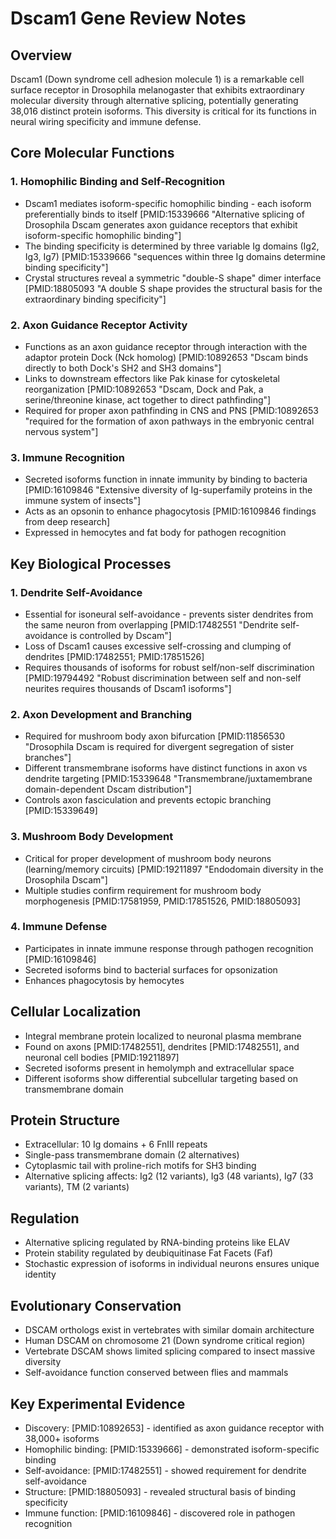 # Dscam1 Gene Review Notes

## Overview
Dscam1 (Down syndrome cell adhesion molecule 1) is a remarkable cell surface receptor in Drosophila melanogaster that exhibits extraordinary molecular diversity through alternative splicing, potentially generating 38,016 distinct protein isoforms. This diversity is critical for its functions in neural wiring specificity and immune defense.

## Core Molecular Functions

### 1. Homophilic Binding and Self-Recognition
- Dscam1 mediates isoform-specific homophilic binding - each isoform preferentially binds to itself [PMID:15339666 "Alternative splicing of Drosophila Dscam generates axon guidance receptors that exhibit isoform-specific homophilic binding"]
- The binding specificity is determined by three variable Ig domains (Ig2, Ig3, Ig7) [PMID:15339666 "sequences within three Ig domains determine binding specificity"]
- Crystal structures reveal a symmetric "double-S shape" dimer interface [PMID:18805093 "A double S shape provides the structural basis for the extraordinary binding specificity"]

### 2. Axon Guidance Receptor Activity
- Functions as an axon guidance receptor through interaction with the adaptor protein Dock (Nck homolog) [PMID:10892653 "Dscam binds directly to both Dock's SH2 and SH3 domains"]
- Links to downstream effectors like Pak kinase for cytoskeletal reorganization [PMID:10892653 "Dscam, Dock and Pak, a serine/threonine kinase, act together to direct pathfinding"]
- Required for proper axon pathfinding in CNS and PNS [PMID:10892653 "required for the formation of axon pathways in the embryonic central nervous system"]

### 3. Immune Recognition
- Secreted isoforms function in innate immunity by binding to bacteria [PMID:16109846 "Extensive diversity of Ig-superfamily proteins in the immune system of insects"]
- Acts as an opsonin to enhance phagocytosis [PMID:16109846 findings from deep research]
- Expressed in hemocytes and fat body for pathogen recognition

## Key Biological Processes

### 1. Dendrite Self-Avoidance
- Essential for isoneural self-avoidance - prevents sister dendrites from the same neuron from overlapping [PMID:17482551 "Dendrite self-avoidance is controlled by Dscam"]
- Loss of Dscam1 causes excessive self-crossing and clumping of dendrites [PMID:17482551; PMID:17851526]
- Requires thousands of isoforms for robust self/non-self discrimination [PMID:19794492 "Robust discrimination between self and non-self neurites requires thousands of Dscam1 isoforms"]

### 2. Axon Development and Branching
- Required for mushroom body axon bifurcation [PMID:11856530 "Drosophila Dscam is required for divergent segregation of sister branches"]
- Different transmembrane isoforms have distinct functions in axon vs dendrite targeting [PMID:15339648 "Transmembrane/juxtamembrane domain-dependent Dscam distribution"]
- Controls axon fasciculation and prevents ectopic branching [PMID:15339649]

### 3. Mushroom Body Development
- Critical for proper development of mushroom body neurons (learning/memory circuits) [PMID:19211897 "Endodomain diversity in the Drosophila Dscam"]
- Multiple studies confirm requirement for mushroom body morphogenesis [PMID:17581959, PMID:17851526, PMID:18805093]

### 4. Immune Defense
- Participates in innate immune response through pathogen recognition [PMID:16109846]
- Secreted isoforms bind to bacterial surfaces for opsonization
- Enhances phagocytosis by hemocytes

## Cellular Localization
- Integral membrane protein localized to neuronal plasma membrane
- Found on axons [PMID:17482551], dendrites [PMID:17482551], and neuronal cell bodies [PMID:19211897]
- Secreted isoforms present in hemolymph and extracellular space
- Different isoforms show differential subcellular targeting based on transmembrane domain

## Protein Structure
- Extracellular: 10 Ig domains + 6 FnIII repeats
- Single-pass transmembrane domain (2 alternatives)
- Cytoplasmic tail with proline-rich motifs for SH3 binding
- Alternative splicing affects: Ig2 (12 variants), Ig3 (48 variants), Ig7 (33 variants), TM (2 variants)

## Regulation
- Alternative splicing regulated by RNA-binding proteins like ELAV
- Protein stability regulated by deubiquitinase Fat Facets (Faf)
- Stochastic expression of isoforms in individual neurons ensures unique identity

## Evolutionary Conservation
- DSCAM orthologs exist in vertebrates with similar domain architecture
- Human DSCAM on chromosome 21 (Down syndrome critical region)
- Vertebrate DSCAM shows limited splicing compared to insect massive diversity
- Self-avoidance function conserved between flies and mammals

## Key Experimental Evidence
- Discovery: [PMID:10892653] - identified as axon guidance receptor with 38,000+ isoforms
- Homophilic binding: [PMID:15339666] - demonstrated isoform-specific binding
- Self-avoidance: [PMID:17482551] - showed requirement for dendrite self-avoidance
- Structure: [PMID:18805093] - revealed structural basis of binding specificity
- Immune function: [PMID:16109846] - discovered role in pathogen recognition